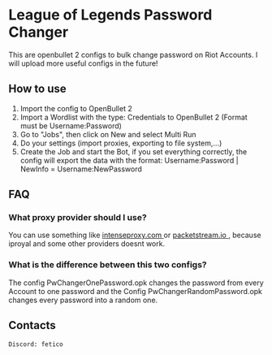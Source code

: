 # League of Legends Password Changer
 This are openbullet 2 configs to bulk change password on Riot Accounts. I will upload more useful configs in the future!

## How to use

1. Import the config to OpenBullet 2
2. Import a Wordlist with the type: Credentials to OpenBullet 2 (Format must be Username:Password)
3. Go to "Jobs", then click on New and select Multi Run
4. Do your settings (import proxies, exporting to file system,...)
5. Create the Job and start the Bot, if you set everything correctly, the config will export the data with the format:
Username:Password | NewInfo = Username:NewPassword


## FAQ

### What proxy provider should I use?
You can use something like [intenseproxy.com ](https://intenseproxy.com/) or [packetstream.io ](https://packetstream.io/), because iproyal and some other providers  doesnt work.

### What is the difference between this two configs?
The config PwChangerOnePassword.opk changes the password from every Account to one password and the Config PwChangerRandomPassword.opk changes every password into a random one.


## Contacts

```
Discord: fetico
```